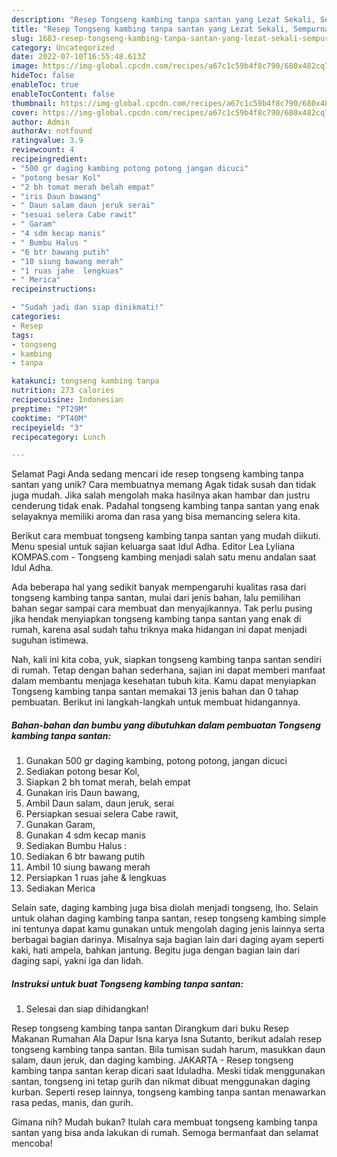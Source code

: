 ```yaml
---
description: "Resep Tongseng kambing tanpa santan yang Lezat Sekali, Sempurna"
title: "Resep Tongseng kambing tanpa santan yang Lezat Sekali, Sempurna"
slug: 1683-resep-tongseng-kambing-tanpa-santan-yang-lezat-sekali-sempurna
category: Uncategorized
date: 2022-07-10T16:55:48.613Z
image: https://img-global.cpcdn.com/recipes/a67c1c59b4f8c790/680x482cq70/tongseng-kambing-tanpa-santan-foto-resep-utama.jpg
hideToc: false
enableToc: true
enableTocContent: false
thumbnail: https://img-global.cpcdn.com/recipes/a67c1c59b4f8c790/680x482cq70/tongseng-kambing-tanpa-santan-foto-resep-utama.jpg
cover: https://img-global.cpcdn.com/recipes/a67c1c59b4f8c790/680x482cq70/tongseng-kambing-tanpa-santan-foto-resep-utama.jpg
author: Admin
authorAv: notfound
ratingvalue: 3.9
reviewcount: 4
recipeingredient:
- "500 gr daging kambing potong potong jangan dicuci"
- "potong besar Kol"
- "2 bh tomat merah belah empat"
- "iris Daun bawang"
- " Daun salam daun jeruk serai"
- "sesuai selera Cabe rawit"
- " Garam"
- "4 sdm kecap manis"
- " Bumbu Halus "
- "6 btr bawang putih"
- "10 siung bawang merah"
- "1 ruas jahe  lengkuas"
- " Merica"
recipeinstructions:

- "Sudah jadi dan siap dinikmati!"
categories:
- Resep
tags:
- tongseng
- kambing
- tanpa

katakunci: tongseng kambing tanpa 
nutrition: 273 calories
recipecuisine: Indonesian
preptime: "PT29M"
cooktime: "PT40M"
recipeyield: "3"
recipecategory: Lunch

---
```



Selamat Pagi Anda sedang mencari ide resep tongseng kambing tanpa santan yang unik? Cara membuatnya memang Agak tidak susah dan tidak juga mudah. Jika salah mengolah maka hasilnya akan hambar dan justru cenderung tidak enak. Padahal tongseng kambing tanpa santan yang enak selayaknya memiliki aroma dan rasa yang bisa memancing selera kita.


Berikut cara membuat tongseng kambing tanpa santan yang mudah diikuti. Menu spesial untuk sajian keluarga saat Idul Adha. Editor Lea Lyliana KOMPAS.com - Tongseng kambing menjadi salah satu menu andalan saat Idul Adha.

Ada beberapa hal yang sedikit banyak mempengaruhi kualitas rasa dari tongseng kambing tanpa santan, mulai dari jenis bahan, lalu pemilihan bahan segar sampai cara membuat dan menyajikannya. Tak perlu pusing jika hendak menyiapkan tongseng kambing tanpa santan yang enak di rumah, karena asal sudah tahu triknya maka hidangan ini dapat menjadi suguhan istimewa.


Nah, kali ini kita coba, yuk, siapkan tongseng kambing tanpa santan sendiri di rumah. Tetap dengan bahan sederhana, sajian ini dapat memberi manfaat dalam membantu menjaga kesehatan tubuh kita. Kamu dapat menyiapkan Tongseng kambing tanpa santan memakai 13 jenis bahan dan 0 tahap pembuatan. Berikut ini langkah-langkah untuk membuat hidangannya.

<!--inarticleads1-->

##### Bahan-bahan dan bumbu yang dibutuhkan dalam pembuatan Tongseng kambing tanpa santan:

1. Gunakan 500 gr daging kambing, potong potong, jangan dicuci
1. Sediakan potong besar Kol,
1. Siapkan 2 bh tomat merah, belah empat
1. Gunakan iris Daun bawang,
1. Ambil  Daun salam, daun jeruk, serai
1. Persiapkan sesuai selera Cabe rawit,
1. Gunakan  Garam,
1. Gunakan 4 sdm kecap manis
1. Sediakan  Bumbu Halus :
1. Sediakan 6 btr bawang putih
1. Ambil 10 siung bawang merah
1. Persiapkan 1 ruas jahe &amp; lengkuas
1. Sediakan  Merica


Selain sate, daging kambing juga bisa diolah menjadi tongseng, lho. Selain untuk olahan daging kambing tanpa santan, resep tongseng kambing simple ini tentunya dapat kamu gunakan untuk mengolah daging jenis lainnya serta berbagai bagian darinya. Misalnya saja bagian lain dari daging ayam seperti kaki, hati ampela, bahkan jantung. Begitu juga dengan bagian lain dari daging sapi, yakni iga dan lidah. 

<!--inarticleads2-->

##### Instruksi untuk buat Tongseng kambing tanpa santan:


1. Selesai dan siap dihidangkan!

Resep tongseng kambing tanpa santan Dirangkum dari buku Resep Makanan Rumahan Ala Dapur Isna karya Isna Sutanto, berikut adalah resep tongseng kambing tanpa santan. Bila tumisan sudah harum, masukkan daun salam, daun jeruk, dan daging kambing. JAKARTA - Resep tongseng kambing tanpa santan kerap dicari saat Iduladha. Meski tidak menggunakan santan, tongseng ini tetap gurih dan nikmat dibuat menggunakan daging kurban. Seperti resep lainnya, tongseng kambing tanpa santan menawarkan rasa pedas, manis, dan gurih. 

Gimana nih? Mudah bukan? Itulah cara membuat tongseng kambing tanpa santan yang bisa anda lakukan di rumah. Semoga bermanfaat dan selamat mencoba!
